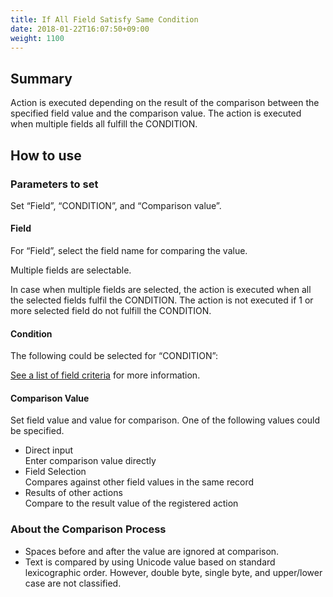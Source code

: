 ```yaml
---
title: If All Field Satisfy Same Condition
date: 2018-01-22T16:07:50+09:00
weight: 1100
---
```

## Summary

Action is executed depending on the result of the comparison between the specified field value and the comparison value.
The action is executed when multiple fields all fulfill the CONDITION.

## How to use

### Parameters to set

Set “Field”, “CONDITION”, and “Comparison value”.

#### Field

For “Field”, select the field name for comparing the value.

Multiple fields are selectable.

In case when multiple fields are selected, the action is executed when all the selected fields fulfil the CONDITION.
The action is not executed if 1 or more selected field do not fulfill the CONDITION.


#### Condition

The following could be selected for “CONDITION”:

<a href="https://support.gusuku.io/ja-JP/support/solutions/articles/36000045806" target="_blank">See a list of field criteria</a> for more information.

#### Comparison Value

Set field value and value for comparison.
One of the following values could be specified.

-	Direct input  
	Enter comparison value directly
-	Field Selection  
	Compares against other field values in the same record
-	Results of other actions  
	Compare to the result value of the registered action

### About the Comparison Process

- Spaces before and after the value are ignored at comparison.
- Text is compared by using Unicode value based on standard lexicographic order. 
 However, double byte, single byte, and upper/lower case are not classified.
